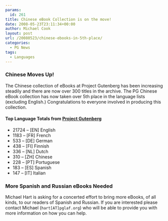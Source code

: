 ```yaml
---
params:
  id: 261
title: Chinese eBook Collection is on the move!
date: 2008-05-23T23:11:34+00:00
author: Michael Cook
layout: post
url: /20080523/chinese-ebooks-in-5th-place/
categories:
  - PG News
tags:
  - Languages
---
```

### Chinese Moves Up!

The Chinese collection of eBooks at Project Gutenberg has been increasing steadily and there are now over 300 titles in the archive. The PG Chinese eBook collection has now taken over 5th place in the language lists (excluding English.) Congratulations to everyone involved in producing this collection.<!--more-->

#### Top Language Totals from [Project Gutenberg](http://www.gutenberg.org)

  * 21724 – [EN] English
  * 1183 – [FR] French
  * 533 – [DE] German
  * 438 – [FI] Finnish
  * 336 – [NL] Dutch
  * 310 – [ZH] Chinese
  * 228 – [PT] Portuguese
  * 183 – [ES] Spanish
  * 147 – [IT] Italian

### More Spanish and Russian eBooks Needed

Michael Hart is asking for a concerted effort to bring more eBooks, of all kinds, to our readers of Spanish and Russian. If you are interested please contact Michael (`hart[AT]pglaf.org`) who will be able to provide you with more information on how you can help.
